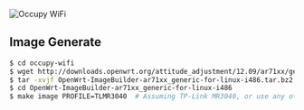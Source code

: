 ![Occupy WiFi](http://i.imgur.com/jIIo7jV.png)

## Image Generate

```bash
$ cd occupy-wifi 
$ wget http://downloads.openwrt.org/attitude_adjustment/12.09/ar71xx/generic/OpenWrt-ImageBuilder-ar71xx_generic-for-linux-i486.tar.bz2
$ tar -xvjf OpenWrt-ImageBuilder-ar71xx_generic-for-linux-i486.tar.bz2
$ cd OpenWrt-ImageBuilder-ar71xx_generic-for-linux-i486
$ make image PROFILE=TLMR3040  # Assuming TP-Link MR3040, or use any other profile you like
```

